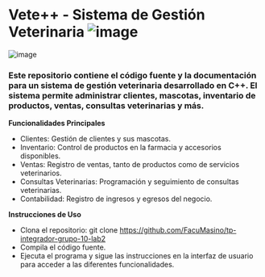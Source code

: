 # Vete++ - Sistema de Gestión Veterinaria ![image](https://github.com/FacuMasino/tp-integrador-grupo-10-lab2/assets/13455216/d667ae31-0f6a-4fbe-a905-ad2e8b4ffad9)


![image](https://github.com/FacuMasino/tp-integrador-grupo-10-lab2/assets/13455216/168a687e-a407-40ff-95fc-18efdbf34812)

### Este repositorio contiene el código fuente y la documentación para un sistema de gestión veterinaria desarrollado en C++. El sistema permite administrar clientes, mascotas, inventario de productos, ventas, consultas veterinarias y más.

**Funcionalidades Principales**
- Clientes: Gestión de clientes y sus mascotas.
- Inventario: Control de productos en la farmacia y accesorios disponibles.
- Ventas: Registro de ventas, tanto de productos como de servicios veterinarios.
- Consultas Veterinarias: Programación y seguimiento de consultas veterinarias.
- Contabilidad: Registro de ingresos y egresos del negocio.

**Instrucciones de Uso**
* Clona el repositorio: git clone https://github.com/FacuMasino/tp-integrador-grupo-10-lab2
* Compila el código fuente.
* Ejecuta el programa y sigue las instrucciones en la interfaz de usuario para acceder a las diferentes funcionalidades.
